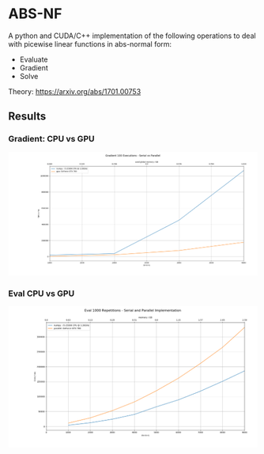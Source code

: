 # ABS-NF
A python and CUDA/C++ implementation of the following operations to deal with picewise linear functions in abs-normal form:

 * Evaluate
 * Gradient
 * Solve

 Theory: https://arxiv.org/abs/1701.00753

## Results

### Gradient: CPU vs GPU 
![gradient](presentation/img/grad-100.png)

### Eval CPU vs GPU 
![eval](presentation/img/eval-100.png)